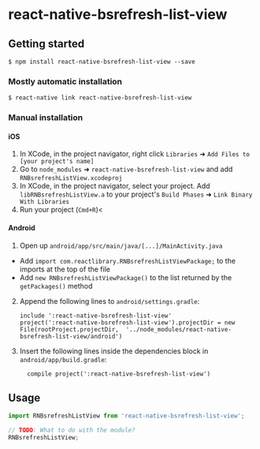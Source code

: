 
# react-native-bsrefresh-list-view

## Getting started

`$ npm install react-native-bsrefresh-list-view --save`

### Mostly automatic installation

`$ react-native link react-native-bsrefresh-list-view`

### Manual installation


#### iOS

1. In XCode, in the project navigator, right click `Libraries` ➜ `Add Files to [your project's name]`
2. Go to `node_modules` ➜ `react-native-bsrefresh-list-view` and add `RNBsrefreshListView.xcodeproj`
3. In XCode, in the project navigator, select your project. Add `libRNBsrefreshListView.a` to your project's `Build Phases` ➜ `Link Binary With Libraries`
4. Run your project (`Cmd+R`)<

#### Android

1. Open up `android/app/src/main/java/[...]/MainActivity.java`
  - Add `import com.reactlibrary.RNBsrefreshListViewPackage;` to the imports at the top of the file
  - Add `new RNBsrefreshListViewPackage()` to the list returned by the `getPackages()` method
2. Append the following lines to `android/settings.gradle`:
  	```
  	include ':react-native-bsrefresh-list-view'
  	project(':react-native-bsrefresh-list-view').projectDir = new File(rootProject.projectDir, 	'../node_modules/react-native-bsrefresh-list-view/android')
  	```
3. Insert the following lines inside the dependencies block in `android/app/build.gradle`:
  	```
      compile project(':react-native-bsrefresh-list-view')
  	```

## Usage
```javascript
import RNBsrefreshListView from 'react-native-bsrefresh-list-view';

// TODO: What to do with the module?
RNBsrefreshListView;
```
  
